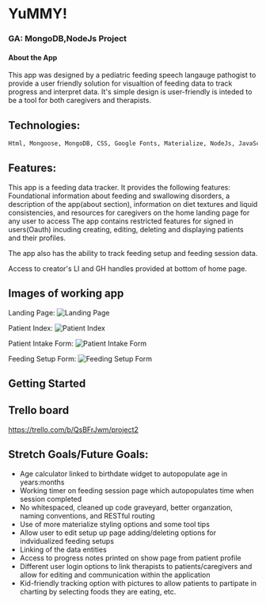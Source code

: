 # YuMMY!
### GA: MongoDB,NodeJs Project

#### About the App
This app was designed by a pediatric feeding speech langauge pathogist to provide a user friendly solution for visualtion of feeding data to track progress and interpret data. 
It's simple design is user-friendly is inteded to be a tool for both caregivers and therapists. 

## Technologies: 

```bash
Html, Mongoose, MongoDB, CSS, Google Fonts, Materialize, NodeJs, JavaScript
```

## Features: 

This app is a feeding data tracker. It provides the following features:
Foundational information about feeding and swallowing disorders, a description of the app(about section), information on diet textures and liquid consistencies, and resources for caregivers on the home landing page for any user to access
The app contains restricted features for signed in users(Oauth) incuding creating, editing, deleting and displaying patients and their profiles. 

The app also has the ability to track feeding setup and feeding session data.

Access to creator's LI and GH handles provided at bottom of home page. 

## Images of working app

Landing Page:
![Landing Page](images/1.png)



Patient Index:
![Patient Index](images/2.png)


Patient Intake Form:
![Patient Intake Form](images/3.png)

Feeding Setup Form:
![Feeding Setup Form](images/5.png)

## Getting Started


## Trello board
https://trello.com/b/QsBFrJwm/project2

## Stretch Goals/Future Goals:
* Age calculator linked to birthdate widget to autopopulate age in years:months
* Working timer on feeding session page which autopopulates time when session completed
* No whitespaced, cleaned up code graveyard, better organzation, naming conventions, and RESTful routing
* Use of more materialize styling options and some tool tips
* Allow user to edit setup up page adding/deleting options for indvidualized feeding setups
* Linking of the data entities
* Access to progress notes printed on show page from patient profile
* Different user login options to link therapists to patients/caregivers and allow for editing and communication within the application
* Kid-friendly tracking option with pictures to allow patients to partipate in charting by selecting foods they are eating, etc. 